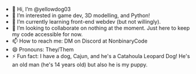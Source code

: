 - 👋 Hi, I’m @yellowdog03
- 👀 I’m interested in game dev, 3D modelling, and Python!
- 🌱 I’m currently learning front-end webdev (but not willingly).
- 💞️ I’m looking to collaborate on nothing at the moment. Just here to keep my code accessible for now.
- 📫 How to reach me: DM on Discord at NonbinaryCode
- 😄 Pronouns: They/Them
- ⚡ Fun fact: I have a dog, Cajun, and he's a Catahoula Leopard Dog! He's an old man (he's 14 years old) but also he is my puppy.

<!---
yellowdog03/yellowdog03 is a ✨ special ✨ repository because its `README.md` (this file) appears on your GitHub profile.
You can click the Preview link to take a look at your changes.
--->

